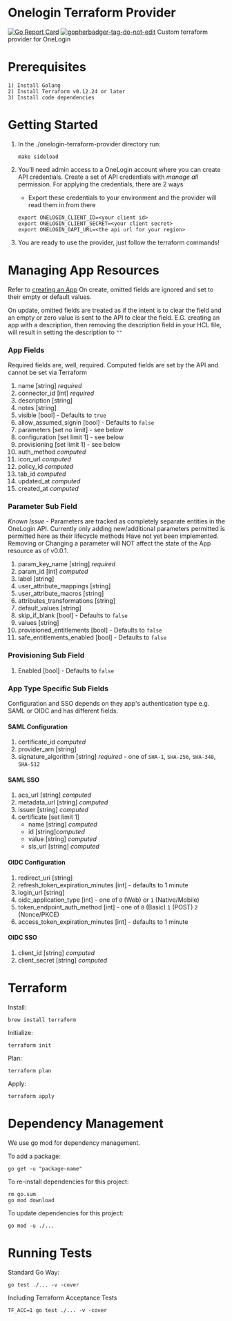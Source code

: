 # Onelogin Terraform Provider
[![Go Report Card](https://goreportcard.com/badge/github.com/onelogin/terraform-provider-onelogin)](https://goreportcard.com/report/github.com/onelogin/terraform-provider-onelogin)
<a href='https://github.com/dcaponi/gopherbadger' target='_blank'>![gopherbadger-tag-do-not-edit](https://img.shields.io/badge/Go%20Coverage-100%25-brightgreen.svg?longCache=true&style=flat)</a>
Custom terraform provider for OneLogin

# Prerequisites
    1) Install Golang
    2) Install Terraform v0.12.24 or later
    3) Install code dependencies

# Getting Started
1) In the ./onelogin-terraform-provider directory run:
    ```
    make sideload
    ```
2) You'll need admin access to a OneLogin account where you can create API credentials. Create a set of API credentials with _manage all_ permission. For applying the credentials, there are 2 ways

    * Export these credentials to your environment and the provider will read them in from there
    ```
    export ONELOGIN_CLIENT_ID=<your client id>
    export ONELOGIN_CLIENT_SECRET=<your client secret>
    export ONELOGIN_OAPI_URL=<the api url for your region>
    ```

3) You are ready to use the provider, just follow the terraform commands!

# Managing App Resources
Refer to [creating an App](https://developers.onelogin.com/api-docs/2/apps/create-app)
On create, omitted fields are ignored and set to their empty or default values.

On update, omitted fields are treated as if the intent is to clear the field and
an empty or zero value is sent to the API to clear the field. E.G. creating an app with
a description, then removing the description field in your HCL file, will result in
setting the description to `""`

### App Fields
Required fields are, well, required.
Computed fields are set by the API and cannot be set via Terraform

1) name [string] *required*
2) connector_id [int] *required*
1) description [string]
2) notes [string]
3) visible [bool] - Defaults to `true`
4) allow_assumed_signin [bool] - Defaults to `false`
5) parameters [set no limit] - see below
6) configuration [set limit 1] - see below
7) provisioning [set limit 1] - see below
8) auth_method *computed*
9) icon_url *computed*
10) policy_id *computed*
11) tab_id *computed*
12) updated_at *computed*
13) created_at *computed*

### Parameter Sub Field
*Known Issue* - Parameters are tracked as completely separate entities in the OneLogin API.
Currently only adding new/additional parameters permitted is permitted here as their lifecycle methods Have not yet been implemented. Removing or Changing a parameter will NOT affect the state of the App resource as of v0.0.1.

1) param_key_name [string] *required*
2) param_id [int] *computed*
3) label [string]
4) user_attribute_mappings [string]
5) user_attribute_macros [string]
6) attributes_transformations [string]
7) default_values [string]
8) skip_if_blank [bool] - Defaults to `false`
9) values [string]
10) provisioned_entitlements [bool] - Defaults to `false`
11) safe_entitlements_enabled [bool] - Defaults to `false`

### Provisioning Sub Field
1) Enabled [bool] - Defaults to `false`

### App Type Specific Sub Fields
Configuration and SSO depends on they app's authentication type e.g. SAML or OIDC and has different fields.

#### SAML Configuration
1) certificate_id *computed*
2) provider_arn [string]
3) signature_algorithm [string] *required* - one of `SHA-1`, `SHA-256`, `SHA-348`, `SHA-512`

#### SAML SSO
1) acs_url [string] *computed*
2) metadata_url [string] *computed*
3) issuer [string] *computed*
4) certificate [set limit 1]
    * name [string] *computed*
    * id [string]*computed*
    * value [string] *computed*
    * sls_url [string] *computed*

#### OIDC Configuration
1) redirect_uri [string]
2) refresh_token_expiration_minutes [int] - defaults to 1 minute
3) login_url [string]
4) oidc_application_type [int] - one of `0` (Web) or `1` (Native/Mobile)
5) token_endpoint_auth_method [int] - one of `0` (Basic) `1` (POST) `2` (Nonce/PKCE)
6) access_token_expiration_minutes [int] - defaults to 1 minute

#### OIDC SSO
1) client_id [string] *computed*
2) client_secret [string] *computed*

# Terraform
Install:
```
brew install terraform
```

Initialize:
 ```
terraform init
```

Plan:
```
terraform plan
```

Apply:
```
terraform apply
```

# Dependency Management
We use go mod for dependency management.

To add a package:

```
go get -u "package-name"
```

To re-install dependencies for this project:
```
rm go.sum
go mod download
```

To update dependencies for this project:
```
go mod -u ./...
```

# Running Tests
Standard Go Way:
```
go test ./... -v -cover
```

Including Terraform Acceptance Tests
```
TF_ACC=1 go test ./... -v -cover
```
